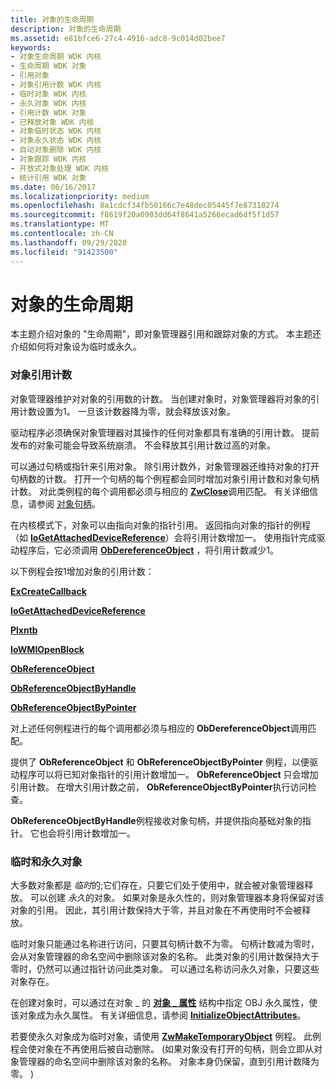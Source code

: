 ```yaml
---
title: 对象的生命周期
description: 对象的生命周期
ms.assetid: e81bfce6-27c4-4916-adc8-9c014d02bee7
keywords:
- 对象生命周期 WDK 内核
- 生命周期 WDK 对象
- 引用对象
- 对象引用计数 WDK 内核
- 临时对象 WDK 内核
- 永久对象 WDK 内核
- 引用计数 WDK 对象
- 已释放对象 WDK 内核
- 对象临时状态 WDK 内核
- 对象永久状态 WDK 内核
- 自动对象删除 WDK 内核
- 对象跟踪 WDK 内核
- 开放式对象处理 WDK 内核
- 统计引用 WDK 对象
ms.date: 06/16/2017
ms.localizationpriority: medium
ms.openlocfilehash: 8a1cdcf34fb50166c7e48dec05445f7e87318274
ms.sourcegitcommit: f8619f20a0903dd64f8641a5266ecad6df5f1d57
ms.translationtype: MT
ms.contentlocale: zh-CN
ms.lasthandoff: 09/29/2020
ms.locfileid: "91423500"
---
```

# <a name="life-cycle-of-an-object"></a>对象的生命周期





本主题介绍对象的 "生命周期"，即对象管理器引用和跟踪对象的方式。 本主题还介绍如何将对象设为临时或永久。

### <a name="object-reference-count"></a>对象引用计数

对象管理器维护对对象的引用数的计数。 当创建对象时，对象管理器将对象的引用计数设置为1。 一旦该计数器降为零，就会释放该对象。

驱动程序必须确保对象管理器对其操作的任何对象都具有准确的引用计数。 提前发布的对象可能会导致系统崩溃。 不会释放其引用计数过高的对象。

可以通过句柄或指针来引用对象。 除引用计数外，对象管理器还维持对象的打开句柄数的计数。 打开一个句柄的每个例程都会同时增加对象引用计数和对象句柄计数。 对此类例程的每个调用都必须与相应的 [**ZwClose**](/windows-hardware/drivers/ddi/ntifs/nf-ntifs-ntclose)调用匹配。 有关详细信息，请参阅 [对象句柄](object-handles.md)。

在内核模式下，对象可以由指向对象的指针引用。 返回指向对象的指针的例程（如 [**IoGetAttachedDeviceReference**](/windows-hardware/drivers/ddi/ntifs/nf-ntifs-iogetattacheddevicereference)）会将引用计数增加一。 使用指针完成驱动程序后，它必须调用 [**ObDereferenceObject**](/windows-hardware/drivers/ddi/wdm/nf-wdm-obdereferenceobject) ，将引用计数减少1。

以下例程会按1增加对象的引用计数：

[**ExCreateCallback**](/windows-hardware/drivers/ddi/wdm/nf-wdm-excreatecallback)

[**IoGetAttachedDeviceReference**](/windows-hardware/drivers/ddi/ntifs/nf-ntifs-iogetattacheddevicereference)

[**Plxntb**](/windows-hardware/drivers/ddi/wdm/nf-wdm-iogetdeviceobjectpointer)

[**IoWMIOpenBlock**](/windows-hardware/drivers/ddi/wdm/nf-wdm-iowmiopenblock)

[**ObReferenceObject**](/windows-hardware/drivers/ddi/wdm/nf-wdm-obfreferenceobject)

[**ObReferenceObjectByHandle**](/windows-hardware/drivers/ddi/wdm/nf-wdm-obreferenceobjectbyhandle)

[**ObReferenceObjectByPointer**](/windows-hardware/drivers/ddi/wdm/nf-wdm-obreferenceobjectbypointer)

对上述任何例程进行的每个调用都必须与相应的 **ObDereferenceObject**调用匹配。

提供了 **ObReferenceObject** 和 **ObReferenceObjectByPointer** 例程，以便驱动程序可以将已知对象指针的引用计数增加一。 **ObReferenceObject** 只会增加引用计数。 在增大引用计数之前， **ObReferenceObjectByPointer**执行访问检查。

**ObReferenceObjectByHandle**例程接收对象句柄，并提供指向基础对象的指针。 它也会将引用计数增加一。

### <a name="temporary-and-permanent-objects"></a>临时和永久对象

大多数对象都是 *临时*的;它们存在，只要它们处于使用中，就会被对象管理器释放。 可以创建 *永久*的对象。 如果对象是永久性的，则对象管理器本身将保留对该对象的引用。 因此，其引用计数保持大于零，并且对象在不再使用时不会被释放。

临时对象只能通过名称进行访问，只要其句柄计数不为零。 句柄计数减为零时，会从对象管理器的命名空间中删除该对象的名称。 此类对象的引用计数保持大于零时，仍然可以通过指针访问此类对象。 可以通过名称访问永久对象，只要这些对象存在。

在创建对象时，可以通过在对象 \_ 的 [**对象 \_ 属性**](/windows/win32/api/ntdef/ns-ntdef-object_attributes) 结构中指定 OBJ 永久属性，使该对象成为永久属性。 有关详细信息，请参阅 [**InitializeObjectAttributes**](/windows/win32/api/ntdef/nf-ntdef-initializeobjectattributes)。

若要使永久对象成为临时对象，请使用 [**ZwMakeTemporaryObject**](/windows-hardware/drivers/ddi/wdm/nf-wdm-zwmaketemporaryobject) 例程。 此例程会使对象在不再使用后被自动删除。  (如果对象没有打开的句柄，则会立即从对象管理器的命名空间中删除该对象的名称。 对象本身仍保留，直到引用计数降为零。 ) 

 

